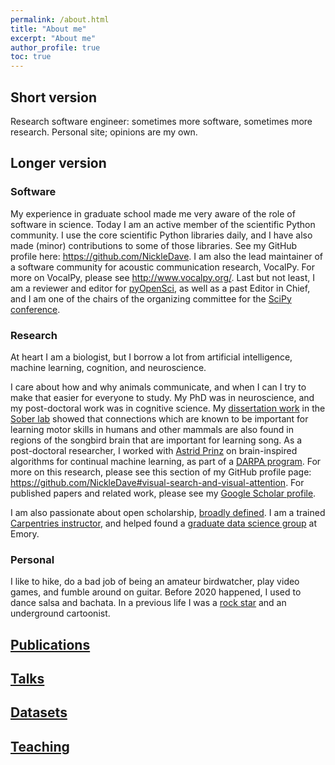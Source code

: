 ```yaml
---
permalink: /about.html
title: "About me"
excerpt: "About me"
author_profile: true
toc: true
---
```


## Short version

Research software engineer: sometimes more software, sometimes more research.
Personal site; opinions are my own.

## Longer version

### Software

My experience in graduate school made me very aware of the role of software in science. 
Today I am an active member of the scientific Python community.
I use the core scientific Python libraries daily, 
and I have also made (minor) contributions to some of those libraries. 
See my GitHub profile here: <https://github.com/NickleDave>. 
I am also the lead maintainer of a software community for acoustic communication research, VocalPy.
For more on VocalPy, please see <http://www.vocalpy.org/>. 
Last but not least, I am a reviewer and editor for [pyOpenSci](https://www.pyopensci.org/), as well as a past Editor in Chief,
and I am one of the chairs of the organizing committee for the [SciPy conference](https://conference.scipy.org/).

### Research

At heart I am a biologist, 
but I borrow a lot from artificial intelligence, machine learning, cognition, and neuroscience.

I care about how and why animals communicate, 
and when I can I try to make that easier for everyone to study.
My PhD was in neuroscience,
and my post-doctoral work was in cognitive science.
My [dissertation work](https://open.library.emory.edu/publications/emory%3Atrghv/)
in the [Sober lab](http://www.biology.emory.edu/research/Sober/Home.html)
showed that connections which
are known to be important for learning motor skills in humans and other
mammals are also found in regions of the songbird brain
that are important for learning song.
As a post-doctoral researcher,
I worked with [Astrid Prinz](http://www.biology.emory.edu/research/Prinz/index.html)
on brain-inspired algorithms for continual machine learning,
as part of a [DARPA program](https://www.darpa.mil/news-events/2017-03-16).
For more on this research, please see this section of my GitHub profile page:
<https://github.com/NickleDave#visual-search-and-visual-attention>.
For published papers and related work, please see my
[Google Scholar profile](https://scholar.google.com/citations?user=rs2xJh4AAAAJ&hl=en).

I am also passionate about open scholarship,
[broadly defined](https://thepsychologist.bps.org.uk/volume-33/november-2020/bropenscience-broken-science).
I am a trained [Carpentries instructor](https://carpentries.org/become-instructor/),
and helped found a [graduate data science group](https://data-science-for-scientists-atl.github.io/) at Emory.

### Personal

I like to hike, do a bad job of being an amateur birdwatcher, play video games, and fumble around on guitar.
Before 2020 happened, I used to dance salsa and bachata.
In a previous life I was a
[rock star](https://nickblueandtheheavysighs.bandcamp.com/releases)
and an underground cartoonist.

## [Publications](/publications/)

## [Talks](/talks/)

## [Datasets](/datasets/)

## [Teaching](/teaching/)
